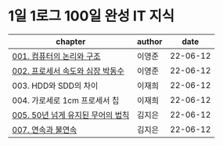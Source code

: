 # 1일 1로그 100일 완성 IT 지식

|chapter|author|date|
|--|--|--|
|[001. 컴퓨터의 논리와 구조](001.%20컴퓨터의%20논리와%20구조.md)|이영준|22-06-12|
|[002. 프로세서 속도와 심장 박동수](002.%20프로세서%20속도와%20심장%20박동수.md)|이영준|22-06-12|
|003. HDD와 SDD의 차이|이재희|22-06-12|
|004. 가로세로 1cm 프로세서 칩|이재희|22-06-12|
|[005. 50년 넘게 유지된 무어의 법칙](005.%2050년%20넘게%20유지된%20무어의%20법칙.md)|김지은|22-06-12|
|[007. 연속과 불연속](007.%20연속과%20불연속.md)|김지은|22-06-12|
